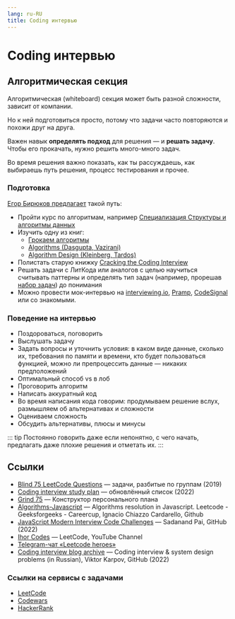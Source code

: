 ```yaml
---
lang: ru-RU
title: Coding интервью
---
```

# Coding интервью

## Алгоритмическая секция
Алгоритмическая (whiteboard) секция может быть разной сложности, зависит от компании.

Но к ней подготовиться просто, потому что задачи часто повторяются и похожи друг на друга.

Важен навык **определять подход** для решения — и **решать задачу**. Чтобы его прокачать, нужно решить много-много задач.

Во время решения важно показать, как ты рассуждаешь, как выбираешь путь решения, процесс тестирования и прочее.

### Подготовка

[Егор Бирюков предлагает](https://vas3k.club/post/15768/#Whiteboard-algoritmy) такой путь:
- Пройти курс по алгоритмам, например [Специализация Структуры и алгоритмы данных](https://ru.coursera.org/specializations/data-structures-algorithms)
- Изучить одну из книг:
  - [Грокаем алгоритмы](https://www.ozon.ru/product/grokaem-algoritmy-illyustrirovannoe-posobie-dlya-programmistov-i-lyubopytstvuyushchih-139296295/?sh=v_JSM2C-rg)
  - [Algorithms (Dasgupta, Vazirani)](http://algorithmics.lsi.upc.edu/docs/Dasgupta-Papadimitriou-Vazirani.pdf)
  - [Algorithm Design (Kleinberg, Tardos)](https://ict.iitk.ac.in/wp-content/uploads/CS345-Algorithms-II-Algorithm-Design-by-Jon-Kleinberg-Eva-Tardos.pdf)
- Полистать старую книжку [Cracking the Coding Interview](https://www.amazon.com/Cracking-Coding-Interview-Programming-Questions/dp/0984782850)
- Решать задачи с ЛитКода или аналогов с целью научиться считывать паттерны и определять тип задач (например, прорешав [набор задач](https://leetcode.com/discuss/general-discussion/460599/blind-75-leetcode-questions)) до понимания
- Можно провести мок-интервью на [interviewing.io](https://interviewing.io/), [Pramp](https://www.pramp.com/), [CodeSignal](https://codesignal.com/) или со знакомыми.

### Поведение на интервью

- Поздороваться, поговорить
- Выслушать задачу
- Задать вопросы и уточнить условия: в каком виде данные, сколько их, требования по памяти и времени, кто будет пользоваться функцией, можно ли препроцессить данные — никаких предположений
- Оптимальный способ vs в лоб
- Проговорить алгоритм
- Написать аккуратный код
- Во время написания кода говорим: продумываем решение вслух, размышляем об альтернативах и сложности
- Оцениваем сложность
- Обсудить альтернативы, плюсы и минусы

::: tip
Постоянно говорить даже если непонятно, с чего начать, предлагать даже плохие решения и отметать их.
:::

## Ссылки
- [Blind 75 LeetCode Questions](https://leetcode.com/discuss/general-discussion/460599/blind-75-leetcode-questions) — задачи, разбитые по группам (2019)
- [Coding interview study plan](https://www.techinterviewhandbook.org/coding-interview-study-plan/) — обновлённый список (2022)
- [Grind 75](https://www.techinterviewhandbook.org/grind75) — Конструктор персонального плана
- [Algorithms-Javascript](https://github.com/ignacio-chiazzo/Algorithms-Leetcode-Javascript) — Algorithms resolution in Javascript. Leetcode - Geeksforgeeks - Careercup, Ignacio Chiazzo Cardarello, Github
- [JavaScript Modern Interview Code Challenges](https://github.com/sadanandpai/javascript-code-challenges) — Sadanand Pai, GitHub (2022)
- [Ihor Codes](https://www.youtube.com/c/IhorCodes/videos) — LeetCode, YouTube Channel
- [Telegram-чат «Leetcode heroes»](https://t.me/l33tcode)
- [Coding interview blog archive](https://github.com/vitkarpov/coding-interviews-blog-archive/tree/main/posts) — Coding interview & system design problems (in Russian), Viktor Karpov, GitHub (2022)

### Ссылки на сервисы с задачами
- [LeetCode](https://leetcode.com)
- [Codewars](https://www.codewars.com)
- [HackerRank](https://www.hackerrank.com)